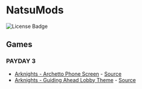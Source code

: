 # NatsuMods

![License Badge](https://img.shields.io/badge/license-BSD-green)

## Games

### PAYDAY 3

- [Arknights - Archetto Phone Screen](https://modworkshop.net/mod/44054) - [Source](https://github.com/NatsumeLS/NatsuMods/tree/Mods/PD3/Natsu-AK-ArchettoPhone)
- [Arknights - Guiding Ahead Lobby Theme](https://modworkshop.net/mod/44011) - [Source](https://github.com/NatsumeLS/NatsuMods/tree/Mods/PD3/Natsu-AK-GuidingAheadLobbyTheme)
